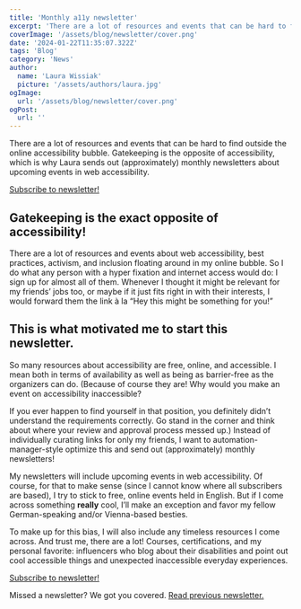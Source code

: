 ```yaml
---
title: 'Monthly a11y newsletter'
excerpt: 'There are a lot of resources and events that can be hard to find outside the online accessibility bubble. Gatekeeping is the opposite of accessibility, which is why Laura sends out (approximately) monthly newsletters about upcoming events in web accessibility...'
coverImage: '/assets/blog/newsletter/cover.png'
date: '2024-01-22T11:35:07.322Z'
tags: 'Blog'
category: 'News'
author:
  name: 'Laura Wissiak'
  picture: '/assets/authors/laura.jpg'
ogImage:
  url: '/assets/blog/newsletter/cover.png'
ogPost:
  url: ''
---
```


There are a lot of resources and events that can be hard to find outside the online accessibility bubble. Gatekeeping is the opposite of accessibility, which is why Laura sends out (approximately) monthly newsletters about upcoming events in web accessibility.

[Subscribe to newsletter!](https://laurawissiak.substack.com/subscribe)

## Gatekeeping is the exact opposite of accessibility!

There are a lot of resources and events about web accessibility, best practices, activism, and inclusion floating around in my online bubble. So I do what any person with a hyper fixation and internet access would do: I sign up for almost all of them. Whenever I thought it might be relevant for my friends’ jobs too, or maybe if it just fits right in with their interests, I would forward them the link à la “Hey this might be something for you!”

## This is what motivated me to start this newsletter.

So many resources about accessibility are free, online, and accessible. I mean both in terms of availability as well as being as barrier-free as the organizers can do. (Because of course they are! Why would you make an event on accessibility inaccessible?

If you ever happen to find yourself in that position, you definitely didn’t understand the requirements correctly. Go stand in the corner and think about where your review and approval process messed up.) Instead of individually curating links for only my friends, I want to automation-manager-style optimize this and send out (approximately) monthly newsletters!

My newsletters will include upcoming events in web accessibility. Of course, for that to make sense (since I cannot know where all subscribers are based), I try to stick to free, online events held in English. But if I come across something **really** cool, I’ll make an exception and favor my fellow German-speaking and/or Vienna-based besties.

To make up for this bias, I will also include any timeless resources I come across. And trust me, there are a lot! Courses, certifications, and my personal favorite: influencers who blog about their disabilities and point out cool accessible things and unexpected inaccessible everyday experiences.

[Subscribe to newsletter!](https://laurawissiak.substack.com/subscribe)

Missed a newsletter? We got you covered. [Read previous newsletter.](https://laurawissiak.substack.com/)
